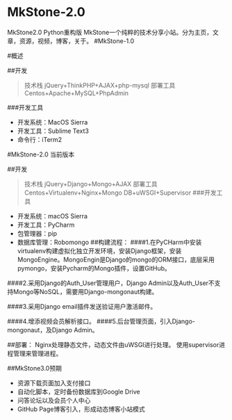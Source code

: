 # MkStone-2.0
MkStone2.0 Python重构版
MkStone一个纯粹的技术分享小站。分为主页，文章，资源，视频，博客，关于。
#MkStone-1.0

#概述

##开发

>技术栈 jQuery+ThinkPHP+AJAX+php-mysql
>部署工具 Centos+Apache+MySQL+PhpAdmin

###开发工具 

- 开发系统：MacOS Sierra
- 开发工具：Sublime Text3
- 命令行：iTerm2

#MkStone-2.0 当前版本

##开发
>技术栈 jQuery+Django+Mongo+AJAX
>部署工具 Centos+Virtualenv+Nginx+Mongo DB+uWSGI+Supervisor
###开发工具
- 开发系统：macOS Sierra
- 开发工具：PyCharm
- 包管理器：pip
- 数据库管理：Robomongo
##构建流程：
####1.在PyCHarm中安装virtualenv构建虚拟化独立开发环境，安装Django框架，安装MongoEngine。MongoEngin是Django的mongo的ORM接口，底层采用pymongo，安装Pycharm的Mongo插件，设置GitHub。

####2.采用Django的Auth_User管理用户，Django Admin以及Auth_User不支持Mongo等NoSQL，需要用Django-mongonaut构建。

####3.采用Django email插件发送验证用户激活邮件。

####4.增添视频会员解析接口。
####5.后台管理页面，引入Django-mongonaut，及Django Admin。

##部署：
Nginx处理静态文件，动态文件由uWSGI进行处理。
使用supervisor进程管理来管理进程。

##MkStone3.0预期

- 资源下载页面加入支付接口
- 自动化脚本，定时备份数据库到Google Drive
- 问答论坛以及会员个人中心
- GitHub Page博客引入，形成动态博客小站模式
